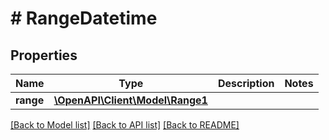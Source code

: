 # # RangeDatetime

## Properties

Name | Type | Description | Notes
------------ | ------------- | ------------- | -------------
**range** | [**\OpenAPI\Client\Model\Range1**](Range1.md) |  |

[[Back to Model list]](../../README.md#models) [[Back to API list]](../../README.md#endpoints) [[Back to README]](../../README.md)
